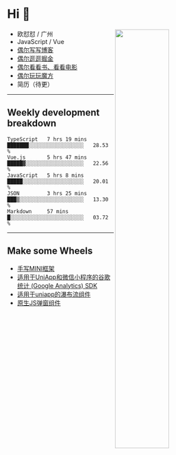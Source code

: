 # Hi 👋

[<img align="right" width="50%" src="https://github-readme-stats.vercel.app/api?username=OUDUIDUI&theme=dark&show_icons=true">](https://metrics.lecoq.io/OUDUIDUI?template=classic&#41;)


-   欧怼怼 / 广州
-   JavaScript / Vue
-   [偶尔写写博客](OUDUIDUI.cn)
-   [偶尔逛逛掘金](https://juejin.cn/user/4309700183594366)
-   [偶尔看看书、看看电影](https://www.yuque.com/books/share/3ee1684b-8e19-4849-b5aa-13d1813ded6d)
-   [偶尔玩玩魔方](https://cubing.com/results/person/2014OUSH01)
-   简历（待更）

---

##  Weekly development breakdown

<!--START_SECTION:waka-->
```text
TypeScript   7 hrs 19 mins   ███████░░░░░░░░░░░░░░░░░░   28.53 % 
Vue.js       5 hrs 47 mins   █████▓░░░░░░░░░░░░░░░░░░░   22.56 % 
JavaScript   5 hrs 8 mins    █████░░░░░░░░░░░░░░░░░░░░   20.01 % 
JSON         3 hrs 25 mins   ███▒░░░░░░░░░░░░░░░░░░░░░   13.30 % 
Markdown     57 mins         █░░░░░░░░░░░░░░░░░░░░░░░░   03.72 % 
```
<!--END_SECTION:waka-->



---

##  Make some Wheels

- [手写MINI框架](https://github.com/OUDUIDUI/mini)
- [适用于UniApp和微信小程序的谷歌统计 (Google Analytics) SDK](https://github.com/OUDUIDUI/ga-tracker)
- [适用于uniapp的瀑布流组件](https://github.com/OUDUIDUI/uniapp_waterfalls_flow)
- [原生JS弹窗组件](https://github.com/OUDUIDUI/notice-kit)



